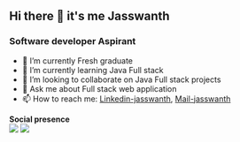 ## Hi there 👋 it's me Jasswanth


### Software developer Aspirant
- 🔭 I’m currently Fresh graduate
- 🌱 I’m currently learning Java Full stack
- 👯 I’m looking to collaborate on Java Full stack projects
- 💬 Ask me about Full stack web application
- 📫 How to reach me: [Linkedin-jasswanth](https://www.linkedin.com/in/jasswanth-s), [Mail-jasswanth](jasswanth.24@gmail.com)

**Social presence**
<br/>
<img src="https://img.shields.io/badge/Gmail-D14836?style=for-the-badge&logo=gmail&logoColor=white" >
<img src="	https://img.shields.io/badge/-Hackerrank-2EC866?style=for-the-badge&logo=HackerRank&logoColor=white">
